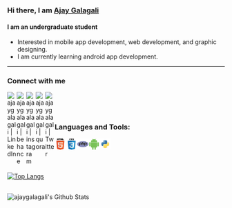 ### Hi there, I am [Ajay Galagali][website]

#### I am an undergraduate student
- Interested in mobile app development, web development, and graphic designing.
- I am currently learning android app development.

___

### Connect with me
&nbsp;&nbsp;[<img align="left" alt="ajaygalagali | LinkedIn" width="22px" src="https://cdn.jsdelivr.net/npm/simple-icons@v3/icons/linkedin.svg" />][linkedin] &nbsp;&nbsp;
[<img align="left" alt="ajaygalagali | behance" width="22px" src="https://cdn.jsdelivr.net/npm/simple-icons@v3/icons/behance.svg" />][behance] &nbsp;&nbsp;
[<img align="left" alt="ajaygalagali | instagram" width="22px" src="https://cdn.jsdelivr.net/npm/simple-icons@v3/icons/instagram.svg" />][instagram] &nbsp;&nbsp;
[<img align="left" alt="ajaygalagali | quora" width="22px" src="https://cdn.jsdelivr.net/npm/simple-icons@v3/icons/quora.svg" />][quora] &nbsp;&nbsp;
[<img align="left" alt="ajaygalagali | Twitter" width="22px" src="https://cdn.jsdelivr.net/npm/simple-icons@v3/icons/twitter.svg" />][twitter] &nbsp;&nbsp;


<br />


### Languages and Tools:
&nbsp;&nbsp;<img align="left" alt="HTML5" width="26px" src="https://raw.githubusercontent.com/github/explore/80688e429a7d4ef2fca1e82350fe8e3517d3494d/topics/html/html.png" />&nbsp;&nbsp;
<img align="left" alt="CSS3" width="26px" src="https://raw.githubusercontent.com/github/explore/80688e429a7d4ef2fca1e82350fe8e3517d3494d/topics/css/css.png" />&nbsp;&nbsp;
<img align="left" alt="php" width="26px" src="https://raw.githubusercontent.com/github/explore/80688e429a7d4ef2fca1e82350fe8e3517d3494d/topics/php/php.png" />&nbsp;&nbsp;
<img align="left" alt="android" width="26px" src="https://raw.githubusercontent.com/github/explore/80688e429a7d4ef2fca1e82350fe8e3517d3494d/topics/android/android.png" />&nbsp;&nbsp;
<img align="left" alt="python" width="26px" src="https://raw.githubusercontent.com/github/explore/80688e429a7d4ef2fca1e82350fe8e3517d3494d/topics/python/python.png" />&nbsp;&nbsp;


<br />
<br />

[![Top Langs](https://github-readme-stats.vercel.app/api/top-langs/?username=ajaygalagali&layout=compact)](https://github.com/anuraghazra/github-readme-stats)


<br />
<img align="left" alt="ajaygalagali's Github Stats" src="https://github-readme-stats.vercel.app/api?username=ajaygalagali&show_icons=true&hide_border=true" />


[linkedin]:https://www.linkedin.com/in/ajaygalagali/
[twitter]:https://twitter.com/ajaygalagali
[behance]:https://www.behance.net/ajaygalagali
[quora]:https://www.quora.com/profile/Ajay-Galagali-2
[instagram]:https://www.instagram.com/pixtorang/
[website]:https://ajaygalagali.github.io/